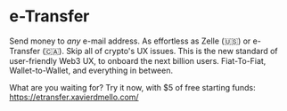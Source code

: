 # e-Transfer
Send money to *any* e-mail address. As effortless as Zelle (🇺🇸) or e-Transfer (🇨🇦). Skip all of crypto's UX issues. This is the new standard of user-friendly Web3 UX, to onboard the next billion users. Fiat-To-Fiat, Wallet-to-Wallet, and everything in between.

What are you waiting for? Try it now, with $5 of free starting funds: https://etransfer.xavierdmello.com/

